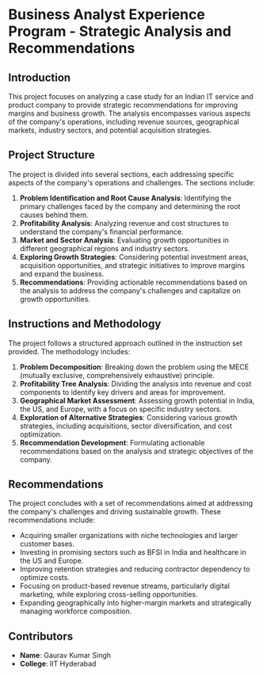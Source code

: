# Business Analyst Experience Program - Strategic Analysis and Recommendations

## Introduction
This project focuses on analyzing a case study for an Indian IT service and product company to provide strategic recommendations for improving margins and business growth. The analysis encompasses various aspects of the company's operations, including revenue sources, geographical markets, industry sectors, and potential acquisition strategies.

## Project Structure
The project is divided into several sections, each addressing specific aspects of the company's operations and challenges. The sections include:

1. **Problem Identification and Root Cause Analysis**: Identifying the primary challenges faced by the company and determining the root causes behind them.
2. **Profitability Analysis**: Analyzing revenue and cost structures to understand the company's financial performance.
3. **Market and Sector Analysis**: Evaluating growth opportunities in different geographical regions and industry sectors.
4. **Exploring Growth Strategies**: Considering potential investment areas, acquisition opportunities, and strategic initiatives to improve margins and expand the business.
5. **Recommendations**: Providing actionable recommendations based on the analysis to address the company's challenges and capitalize on growth opportunities.

## Instructions and Methodology
The project follows a structured approach outlined in the instruction set provided. The methodology includes:

1. **Problem Decomposition**: Breaking down the problem using the MECE (mutually exclusive, comprehensively exhaustive) principle.
2. **Profitability Tree Analysis**: Dividing the analysis into revenue and cost components to identify key drivers and areas for improvement.
3. **Geographical Market Assessment**: Assessing growth potential in India, the US, and Europe, with a focus on specific industry sectors.
4. **Exploration of Alternative Strategies**: Considering various growth strategies, including acquisitions, sector diversification, and cost optimization.
5. **Recommendation Development**: Formulating actionable recommendations based on the analysis and strategic objectives of the company.

## Recommendations
The project concludes with a set of recommendations aimed at addressing the company's challenges and driving sustainable growth. These recommendations include:

- Acquiring smaller organizations with niche technologies and larger customer bases.
- Investing in promising sectors such as BFSI in India and healthcare in the US and Europe.
- Improving retention strategies and reducing contractor dependency to optimize costs.
- Focusing on product-based revenue streams, particularly digital marketing, while exploring cross-selling opportunities.
- Expanding geographically into higher-margin markets and strategically managing workforce composition.

## Contributors
- **Name**: Gaurav Kumar Singh
- **College**: IIT Hyderabad



